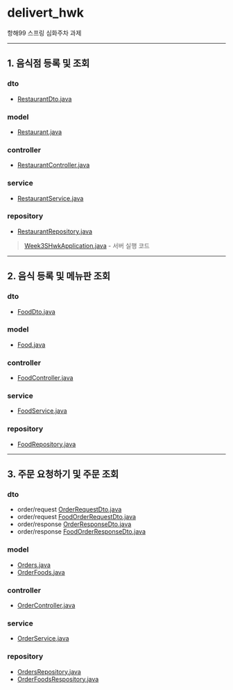 # delivert_hwk
항해99 스프링 심화주차 과제

--------------------------
## 1. 음식점 등록 및 조회
### dto
- [RestaurantDto.java](/src/main/java/com/sparta/delivery_hwk/dto/RestaurantDto.java)
### model
- [Restaurant.java](/src/main/java/com/sparta/delivery_hwk/model/Restaurant.java)
### controller
- [RestaurantController.java](/src/main/java/com/sparta/delivery_hwk/controller/RestaurantController.java)
### service
- [RestaurantService.java](/src/main/java/com/sparta/delivery_hwk/service/RestaurantService.java)
### repository
- [RestaurantRepository.java](/src/main/java/com/sparta/delivery_hwk/repository/RestaurantRepository.java)

> [Week3SHwkApplication.java](/src/main/java/com/sparta/week3_s_hwk/Week3SHwkApplication.java) - 서버 실행 코드

---------------------------
## 2. 음식 등록 및 메뉴판 조회
### dto
- [FoodDto.java](/src/main/java/com/sparta/delivery_hwk/dto/FoodDto.java)
### model
- [Food.java](/src/main/java/com/sparta/delivery_hwk/model/Food.java)
### controller
- [FoodController.java](/src/main/java/com/sparta/delivery_hwk/controller/FoodController.java)
### service
- [FoodService.java](/src/main/java/com/sparta/delivery_hwk/service/FoodService.java)
### repository
- [FoodRepository.java](/src/main/java/com/sparta/delivery_hwk/repository/FoodRepository.java)


---------------------------
## 3. 주문 요청하기 및 주문 조회
### dto
- order/request [OrderRequestDto.java](/src/main/java/com/sparta/delivery_hwk/dto/order/request/OrderRequestDto.java)
- order/request [FoodOrderRequestDto.java](/src/main/java/com/sparta/delivery_hwk/dto/order/request/FoodOrderRequestDto.java)
- order/response [OrderResponseDto.java](/src/main/java/com/sparta/delivery_hwk/dto/order/response/OrderResponseDto.java)
- order/response [FoodOrderResponseDto.java](/src/main/java/com/sparta/delivery_hwk/dto/order/response/FoodOrderResponseDto.java)
### model
- [Orders.java](/src/main/java/com/sparta/delivery_hwk/model/order/Orders.java)
- [OrderFoods.java](/src/main/java/com/sparta/delivery_hwk/model/order/OrderFoods.java)
### controller
- [OrderController.java](/src/main/java/com/sparta/delivery_hwk/controller/OrderController.java)
### service
- [OrderService.java](/src/main/java/com/sparta/delivery_hwk/service/OrderService.java)
### repository
- [OrdersRepository.java](/src/main/java/com/sparta/delivery_hwk/repository/order/OrdersRepository.java)
- [OrderFoodsRespository.java](/src/main/java/com/sparta/delivery_hwk/repository/order/OrderFoodsRespository.java)


